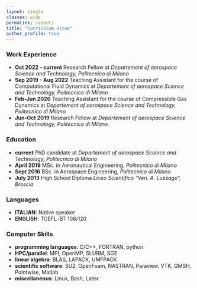 ```yaml
---
layout: single
classes: wide
permalink: /about/
title: "Curriculum Vitae"
author_profile: true
---
```

### Work Experience
- **Oct 2022 - current** Research Fellow at *Departement of aerospace Science and Technology, Politecnico di Milano*
- **Sep 2019 - Aug 2022** Teaching Assistant for the course of Computational Fluid Dynamics at *Departement of aerospace Science and Technology, Politecnico di Milano*
- **Feb-Jun 2020** Teaching Assistant for the course of Compressible Gas Dynamics at *Departement of aerospace Science and Technology, Politecnico di Milano*
- **Jun-Oct 2019** Research Fellow at *Departement of aerospace Science and Technology, Politecnico di Milano*

### Education
- **current** PhD candidate at *Departement of aerospace Science and Technology, Politecnico di Milano*
- **April 2019** MSc. in Aeronautical Engineering, *Politecnico di Milano*
- **Sept 2016** BSc. in Aerospace Engineering, *Politecnico di Milano*
- **July 2013** High School Diploma *Liceo Scientifico “Ven. A. Luzzago”, Brescia*

### Languages
- **ITALIAN**: Native speaker
- **ENGLISH**: TOEFL iBT 108/120

### Computer Skills
- **programming languages**: C/C++, FORTRAN, python
- **HPC/parallel**: MPI, OpenMP, SLURM, SGE
- **linear algebra**: BLAS, LAPACK, UMFPACK
- **scientific software**: SU2, OpenFoam, NASTRAN, Paraview, VTK, GMSH, Pointwise, Matlab
- **miscellaneous**: Linux, Bash, Latex

